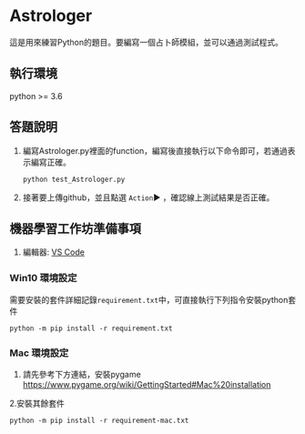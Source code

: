 # Astrologer
這是用來練習Python的題目。要編寫一個占卜師模組，並可以通過測試程式。

## 執行環境
python >= 3.6

## 答題說明
1. 編寫Astrologer.py裡面的function，編寫後直接執行以下命令即可，若通過表示編寫正確。
    ```shell
    python test_Astrologer.py 
    ```
2. 接著要上傳github，並且點選 `Action`:arrow_forward: ，確認線上測試結果是否正確。
 

## 機器學習工作坊準備事項
1. 編輯器: [VS Code](https://code.visualstudio.com/)

### Win10 環境設定
需要安裝的套件詳細記錄`requirement.txt`中，可直接執行下列指令安裝python套件
```shell
python -m pip install -r requirement.txt
```
### Mac 環境設定
1. 請先參考下方連結，安裝pygame
https://www.pygame.org/wiki/GettingStarted#Mac%20installation

2.安裝其餘套件
```shell
python -m pip install -r requirement-mac.txt
```
